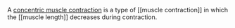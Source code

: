 A [concentric muscle contraction](https://en.wikipedia.org/wiki/Muscle_contraction#Concentric_contraction) is a type of [[muscle contraction]] in which the [[muscle length]] decreases during contraction.